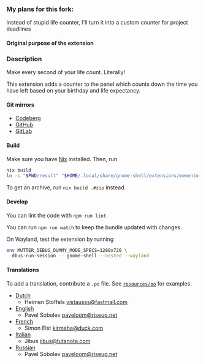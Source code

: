 ### My plans for this fork:
Instead of stupid life counter, I'll turn it into a custom counter for project deadlines

#### Original purpose of the extension

### Description

Make every second of your life count. Literally!

This extension adds a counter to the panel which counts down the time you have left based on your birthday and life expectancy.

#### Git mirrors

- [Codeberg](https://codeberg.org/paveloom-t/gnome-shell-memento-mori)
- [GitHub](https://github.com/paveloom-t/gnome-shell-memento-mori)
- [GitLab](https://gitlab.com/paveloom-g/typescript/gnome-shell-memento-mori)

#### Build

Make sure you have [Nix](https://nixos.org) installed. Then, run

```bash
nix build
ln -s "$PWD/result" "$HOME/.local/share/gnome-shell/extensions/memento-mori@paveloom"
```

To get an archive, run `nix build .#zip` instead.

#### Develop

You can lint the code with `npm run lint`.

You can run `npm run watch` to keep the bundle updated with changes.

On Wayland, test the extension by running

```bash
env MUTTER_DEBUG_DUMMY_MODE_SPECS=1280x720 \
  dbus-run-session -- gnome-shell --nested --wayland
```

#### Translations

To add a translation, contribute a `.po` file. See [`resources/po`](resources/po) for examples.

- [Dutch](resources/po/nl.po)
  - Heimen Stoffels <vistausss@fastmail.com>
- [English](resources/po/en.po)
  - Pavel Sobolev <paveloom@riseup.net>
- [French](resources/po/fr.po)
  - Simon Elst <kirmaha@duck.com>
- [Italian](resources/po/it_IT.po)
  - Jibus <jibus@tutanota.com>
- [Russian](resources/po/ru.po)
  - Pavel Sobolev <paveloom@riseup.net>
